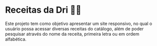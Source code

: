 # Receitas da Dri 👩‍🍳

Este projeto tem como objetivo apresentar um site responsivo, no qual o usuário possa acessar diversas receitas do catálogo, além de poder pesquisar através do nome da receita,  primeira letra ou em ordem alfabética.



